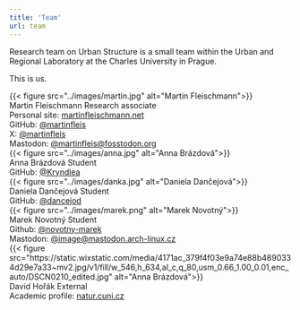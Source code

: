 ```yaml
---
title: 'Team'
url: team
---
```


Research team on Urban Structure is a small team within the Urban and Regional Laboratory at the Charles University in Prague.

This is us.

<div class="split-container">
    <div class="left-side">
        {{< figure src="../images/martin.jpg" alt="Martin Fleischmann">}}
    </div>
    <div class="right-side">
        <div>
            <span class="name">Martin Fleischmann</span> Research associate
            <br>
            <span class="pygment">Personal site:</span> <a href="https://martinfleischmann.net/">martinfleischmann.net</a>
            <br>
            <span class="pygment">GitHub:</span> <a href="https://github.com/martinfleis">@martinfleis</a>
            <br>
            <span class="pygment">X:</span> <a href="https://twitter.com/martinfleis">@martinfleis</a>
            <br>
            <span class="pygment">Mastodon:</span> <a href="https://fosstodon.org/@martinfleis">@martinfleis@fosstodon.org</a>
        </div>
    </div>
</div>

<div class="split-container">
    <div class="left-side">
        {{< figure src="../images/anna.jpg" alt="Anna Brázdová">}}
    </div>
    <div class="right-side">
        <div>
            <span class="name">Anna Brázdová</span> Student
            <br>
            <span class="pygment">GitHub:</span> <a href="https://github.com/Kryndlea">@Kryndlea</a>
        </div>
    </div>
</div>

<div class="split-container">
    <div class="left-side">
        {{< figure src="../images/danka.jpg" alt="Daniela Dančejová">}}
    </div>
    <div class="right-side">
        <div>
            <span class="name">Daniela Dančejová</span> Student
            <br>
            <span class="pygment">GitHub:</span> <a href="https://github.com/dancejod">@dancejod</a>
        </div>
    </div>
</div>

<div class="split-container">
    <div class="left-side">
        {{< figure src="../images/marek.png" alt="Marek Novotný">}}
    </div>
    <div class="right-side">
        <div>
            <span class="name">Marek Novotný</span> Student
            <br>
            <span class="pygment">Github:</span> <a href="https://github.com/novotny-marek">@novotny-marek</a>
            <br>
            <span class="pygment">Mastodon:</span> <a href="https://mastodon.arch-linux.cz/@image">@image@mastodon.arch-linux.cz</a>
        </div>
    </div>
</div>

<div class="split-container">
    <div class="left-side">
        {{< figure src="https://static.wixstatic.com/media/4171ac_379f4f03e9a74e88b4890334d29e7a33~mv2.jpg/v1/fill/w_546,h_634,al_c,q_80,usm_0.66_1.00_0.01,enc_auto/DSCN0210_edited.jpg" alt="Anna Brázdová">}}
    </div>
    <div class="right-side">
        <div>
            <span class="name">David Hořák</span> External
            <br>
            <span class="pygment">Academic profile:</span> <a href="https://www.natur.cuni.cz/biology/ecology/people/david-horak?set_language=en">natur.cuni.cz</a>
        </div>
    </div>
</div>
